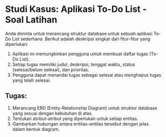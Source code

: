 # Studi Kasus: Aplikasi To-Do List - Soal Latihan

Anda diminta untuk merancang struktur database untuk sebuah aplikasi To-Do List sederhana. Berikut adalah deskripsi singkat dari fitur-fitur yang diperlukan:

1. Aplikasi ini memungkinkan pengguna untuk membuat daftar tugas (To-Do List).
2. Setiap tugas memiliki judul, deskripsi, tenggat waktu, status (selesai/belum selesai), dan prioritas.
3. Pengguna dapat menandai tugas sebagai selesai atau menghapus tugas yang telah selesai.

## Tugas:

1. Merancang ERD (Entity-Relationship Diagram) untuk struktur database yang sesuai dengan kebutuhan di atas.
2. Tentukan atribut-atribut yang diperlukan untuk setiap entitas.
3. Gambarkan hubungan antara entitas-entitas tersebut dengan jelas dalam bentuk diagram.



